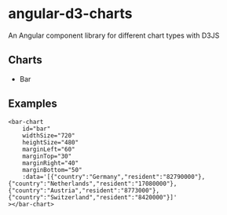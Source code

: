 # angular-d3-charts

An Angular component library for different chart types with D3JS

## Charts

* Bar

## Examples

```JS
<bar-chart 
	id="bar" 
	widthSize="720" 
	heightSize="480" 
	marginLeft="60" 
	marginTop="30"
	marginRight="40" 
	marginBottom="50" 
	:data='[{"country":"Germany","resident":"82790000"},{"country":"Netherlands","resident":"17080000"},{"country":"Austria","resident":"8773000"},{"country":"Switzerland","resident":"8420000"}]'
></bar-chart>
```
